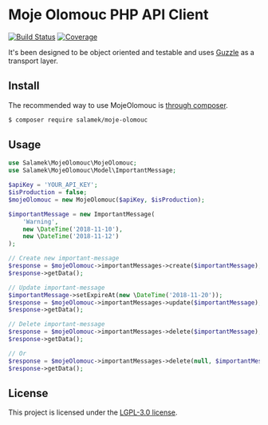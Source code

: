 # Moje Olomouc PHP API Client

[![Build Status](https://secure.travis-ci.org/Salamek/moje-olomouc.png?branch=master)](https://travis-ci.org/Salamek/moje-olomouc)
[![Coverage](https://codecov.io/gh/Salamek/moje-olomouc/branch/master/graph/badge.svg)](https://codecov.io/gh/Salamek/moje-olomouc)

It's been designed to be object oriented and testable and uses [Guzzle](http://guzzlephp.org) as a
transport layer.

## Install

The recommended way to use MojeOlomouc is [through composer](http://getcomposer.org).

```sh
$ composer require salamek/moje-olomouc
```

## Usage

```php
use Salamek\MojeOlomouc\MojeOlomouc;
use Salamek\MojeOlomouc\Model\ImportantMessage;

$apiKey = 'YOUR_API_KEY';
$isProduction = false;
$mojeOlomouc = new MojeOlomouc($apiKey, $isProduction);

$importantMessage = new ImportantMessage(
    'Warning',
    new \DateTime('2018-11-10'),
    new \DateTime('2018-11-12')
);

// Create new important-message
$response = $mojeOlomouc->importantMessages->create($importantMessage);
$response->getData();

// Update important-message
$importantMessage->setExpireAt(new \DateTime('2018-11-20'));
$response = $mojeOlomouc->importantMessages->update($importantMessage);
$response->getData();

// Delete important-message
$response = $mojeOlomouc->importantMessages->delete($importantMessage);
$response->getData();

// Or
$response = $mojeOlomouc->importantMessages->delete(null, $importantMessage->getId());
$response->getData();

```

## License

This project is licensed under the [LGPL-3.0 license](https://opensource.org/licenses/LGPL-3.0).




